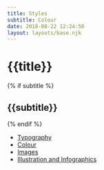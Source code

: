 ```yaml
---
title: Styles
subtitle: Colour
date: 2018-08-22 12:24:50
layout: layouts/base.njk
---
```


<h1>{{title}}</h1>
{% if subtitle %} <h2>{{subtitle}}</h2>{% endif %}

<ul class="vf-list vf-list--inline">
  <li class="vf-list__item"><a href="/styles/typography/" class="vf-list__link">Typography</a></li>
  <li class="vf-list__item"><a href="/styles/colour/" class="vf-list__link">Colour</a></li>
  <li class="vf-list__item"><a href="/styles/images/" class="vf-list__link">Images</a></li>
  <li class="vf-list__item"><a href="/styles/illustration-and-infographics/" class="vf-list__link">Illustration and Infographics</a></li>
</ul>
